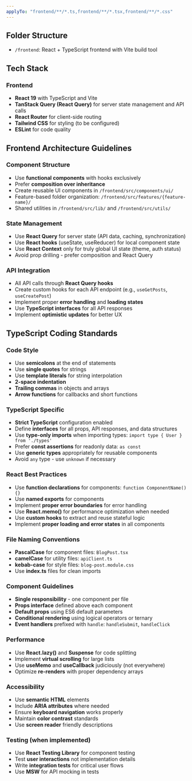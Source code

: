```yaml
---
applyTo: "frontend/**/*.ts,frontend/**/*.tsx,frontend/**/*.css"
---
```


## Folder Structure

- `/frontend`: React + TypeScript frontend with Vite build tool

## Tech Stack

### Frontend
- **React 19** with TypeScript and Vite
- **TanStack Query (React Query)** for server state management and API calls
- **React Router** for client-side routing
- **Tailwind CSS** for styling (to be configured)
- **ESLint** for code quality

## Frontend Architecture Guidelines

### Component Structure
- Use **functional components** with hooks exclusively
- Prefer **composition over inheritance**
- Create reusable UI components in `/frontend/src/components/ui/`
- Feature-based folder organization: `/frontend/src/features/{feature-name}/`
- Shared utilities in `/frontend/src/lib/` and `/frontend/src/utils/`

### State Management
- Use **React Query** for server state (API data, caching, synchronization)
- Use **React hooks** (useState, useReducer) for local component state
- Use **React Context** only for truly global UI state (theme, auth status)
- Avoid prop drilling - prefer composition and React Query

### API Integration
- All API calls through **React Query hooks**
- Create custom hooks for each API endpoint (e.g., `useGetPosts`, `useCreatePost`)
- Implement proper **error handling** and **loading states**
- Use **TypeScript interfaces** for all API responses
- Implement **optimistic updates** for better UX

## TypeScript Coding Standards

### Code Style
- Use **semicolons** at the end of statements
- Use **single quotes** for strings
- Use **template literals** for string interpolation
- **2-space indentation**
- **Trailing commas** in objects and arrays
- **Arrow functions** for callbacks and short functions

### TypeScript Specific
- **Strict TypeScript** configuration enabled
- Define **interfaces** for all props, API responses, and data structures
- Use **type-only imports** when importing types: `import type { User } from './types'`
- Prefer **const assertions** for readonly data: `as const`
- Use **generic types** appropriately for reusable components
- Avoid `any` type - use `unknown` if necessary

### React Best Practices
- Use **function declarations** for components: `function ComponentName() {}`
- Use **named exports** for components
- Implement **proper error boundaries** for error handling
- Use **React.memo()** for performance optimization when needed
- Use **custom hooks** to extract and reuse stateful logic
- Implement **proper loading and error states** in all components

### File Naming Conventions
- **PascalCase** for component files: `BlogPost.tsx`
- **camelCase** for utility files: `apiClient.ts`
- **kebab-case** for style files: `blog-post.module.css`
- Use **index.ts** files for clean imports

### Component Guidelines
- **Single responsibility** - one component per file
- **Props interface** defined above each component
- **Default props** using ES6 default parameters
- **Conditional rendering** using logical operators or ternary
- **Event handlers** prefixed with `handle`: `handleSubmit`, `handleClick`

### Performance
- Use **React.lazy()** and **Suspense** for code splitting
- Implement **virtual scrolling** for large lists
- Use **useMemo** and **useCallback** judiciously (not everywhere)
- Optimize **re-renders** with proper dependency arrays

### Accessibility
- Use **semantic HTML** elements
- Include **ARIA attributes** where needed
- Ensure **keyboard navigation** works properly
- Maintain **color contrast** standards
- Use **screen reader** friendly descriptions

### Testing (when implemented)
- Use **React Testing Library** for component testing
- Test **user interactions** not implementation details
- Write **integration tests** for critical user flows
- Use **MSW** for API mocking in tests
